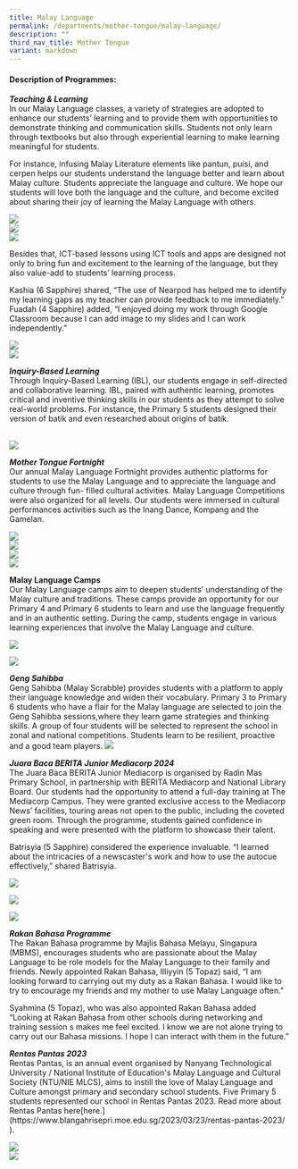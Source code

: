 ```yaml
---
title: Malay Language
permalink: /departments/mother-tongue/malay-language/
description: ""
third_nav_title: Mother Tongue
variant: markdown
---
```


<h4><strong>Description of Programmes:</strong></h4>
<p><strong><em>Teaching &amp; Learning<br></em></strong>In our Malay Language classes, a variety of strategies are adopted to enhance our students’ learning and to provide them with opportunities to demonstrate thinking and communication skills. Students not only learn through textbooks but also through experiential learning to make learning meaningful for students. 

For instance, infusing Malay Literature elements like pantun, puisi, and cerpen helps our students understand the language better and learn about Malay culture. Students appreciate the language and culture. We hope our students will love both the language and the culture, and become excited about sharing their joy of learning the Malay Language with others.

</p>
<img src="/images/2023%20Photos/ml%20page_t&amp;l%201.JPG"><br>
<img src="/images/2023%20Photos/ml%20page_t&amp;l%202.JPG"><br>
<img src="/images/2023%20Photos/ml%20page_t&amp;l%203.jpg">

<p>Besides that, ICT-based lessons using ICT tools and apps are designed not only to bring fun and excitement to the learning of the language, but they also value-add to students’ learning process. 

Kashia (6 Sapphire) shared, “The use of Nearpod has helped me to identify my learning gaps as my teacher can provide feedback to me immediately.”
Fuadah (4 Sapphire) added, “I enjoyed doing my work through Google Classroom because I can add image to my slides and I can work independently.” 

</p>
<img src="images/2023%20Photos/ml%20page_ict%203.jpg"><br><img src="/images/2023%20Photos/ml%20page_ict%204.jpg">
<p><strong><em>Inquiry-Based Learning<br></em></strong>Through Inquiry-Based Learning (IBL), our students engage in self-directed and collaborative learning. IBL, paired with authentic learning, promotes critical and inventive thinking skills in our students as they attempt to solve real-world problems. For instance, the Primary 5 students designed their version of batik and even researched about origins of batik.</p>
<br><img src="/images/2023%20Photos/ml%20page_ibl%203.jpg">
<p><strong><em>Mother Tongue Fortnight<br></em></strong>Our annual Malay Language Fortnight provides authentic platforms for students to use the Malay Language and to appreciate the language and culture through fun- filled cultural activities. Malay Language Competitions were also organized for all levels. Our students were immersed in cultural performances activities such as the Inang Dance, Kompang and the Gamelan. </p>

<img src="/images/2023%20Photos/ml%20page_mt%20fortnight%201.JPG"><br>
<img src="/images/2023%20Photos/ml%20page_mt%20fortnight%202.jpeg"><br>
<img src="/images/2023%20Photos/ml%20page_mt%20fortnight%203.jpeg"><br>
<img src="/images/2023%20Photos/ml%20page_mt%20fortnight%204.jpeg">

<p><strong>Malay Language Camps<br></strong>Our Malay Language camps aim to deepen students’ understanding of the Malay culture and traditions. These camps provide an opportunity for our Primary 4 and Primary 6 students to learn and use the language frequently and in an authentic setting. During the camp, students engage in various learning experiences that involve the Malay Language and culture.

	
<img src="/images/2023%20Photos/ml%20page_mt%20camp%201.jpeg"><br>

<img src="/images/2023%20Photos/ml%20page_mt%20camp%203.jpeg"><br>


</p><p><em><strong>Geng Sahibba<br></strong></em>
Geng Sahibba (Malay Scrabble) provides students with a platform to apply their language knowledge and widen their vocabulary. Primary 3 to Primary 6 students who have a flair for the Malay language are selected to join the Geng Sahibba sessions,where they learn game strategies and thinking skills. A group of four students will be selected to represent the school in zonal and national competitions. Students learn to be resilient, proactive and a good team players.   

<img src="/images/2023%20Photos/ml%20page_sahibbba.JPG">

</p><p><em><strong>Juara Baca BERITA Junior Mediacorp 2024<br></strong></em>The Juara Baca BERITA Junior Mediacorp is organised by Radin Mas Primary School, in partnership with BERITA Mediacorp and National Library Board. Our students had the opportunity to attend a full-day  training at The Mediacorp Campus. They were granted exclusive access to the Mediacorp News’ facilities, touring areas not open to the public, including the coveted green room. Through the programme, students gained confidence in speaking and were presented with the platform to showcase their talent.

Batrisyia (5 Sapphire) considered the experience invaluable. “I learned about the intricacies of a newscaster's work and how to use the autocue effectively,” shared Batrisyia. 
</p>

![](/images/2024%20Photos/ML%20Webpage/Juara_BERITA_1.jpg)

![](/images/2024%20Photos/ML%20Webpage/Juara_BERITA_5.jpg)

![](/images/2024%20Photos/ML%20Webpage/Juara_BERITA_6.jpg)

<p></p><p><em><strong>Rakan Bahasa Programme<br></strong></em>The Rakan Bahasa programme by Majlis Bahasa Melayu, Singapura (MBMS), encourages students who are passionate about the Malay Language to be role models for the Malay Language to their family and friends.
Newly appointed Rakan Bahasa, Illiyyin (5 Topaz) said, “I am looking forward to carrying out my duty as a Rakan Bahasa. I would like to try to encourage my friends and my mother to use Malay Language often.”

Syahmina (5 Topaz), who was also appointed Rakan Bahasa added “Looking at Rakan Bahasa from other schools during networking and training session  s makes me feel excited. I know we are not alone trying to carry out our Bahasa missions. I hope I can interact with them in the future.”
</p>

<p><em><strong>Rentas Pantas 2023<br></strong></em>Rentas Pantas, is an annual event organised by Nanyang Technological University / National Institute of Education's Malay Language and Cultural Society (NTU/NIE MLCS), aims to instill the love of Malay Language and Culture amongst primary and secondary school students. Five Primary 5 students represented our school in Rentas Pantas 2023. Read more about Rentas Pantas here[here.](https://www.blangahrisepri.moe.edu.sg/2023/03/23/rentas-pantas-2023/ ). 

<img src="/images/2023%20Photos/ml%20page_rentas%20pantas%201.jfif"><br>
<img src="/images/2023%20Photos/ml%20page_rentas%20pantas%202.jfif"><br>

</p>